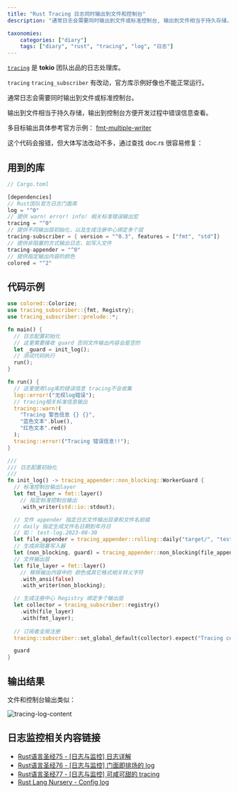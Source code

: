 ```yaml
---
title: "Rust Tracing 日志同时输出到文件和控制台"
description: "通常日志会需要同时输出到文件或标准控制台, 输出到文件相当于持久存储，输出到控制台方便开发过程中错误信息查看。官方库示例好像不能正常运行"

taxonomies:
    categories: ["diary"]
    tags: ["diary", "rust", "tracing", "log", "日志"]
---
```


[`tracing`](https://github.com/tokio-rs/tracing) 是 **tokio** 团队出品的日志处理库。

`tracing` `tracing_subscriber` 有改动，官方库示例好像也不能正常运行。

通常日志会需要同时输出到文件或标准控制台。

输出到文件相当于持久存储，输出到控制台方便开发过程中错误信息查看。

多目标输出具体参考官方示例： [fmt-multiple-writer](https://github.com/tokio-rs/tracing/blob/master/examples/examples/fmt-multiple-writers.rs)

这个代码会报错，但大体写法改动不多，通过查找 doc.rs 很容易修复：

## 用到的库

```rust
// Cargo.toml

[dependencies]
// Rust团队官方日志门面库
log = "^0"
// 提供 warn! error! info! 相关标准错误输出宏
tracing = "^0"
// 提供不同输出层初始化，以及生成注册中心绑定多个层
tracing-subscriber = { version = "^0.3", features = ["fmt", "std"]}
// 提供非阻塞的方式输出日志，如写入文件
tracing-appender = "^0"
// 提供指定输出内容的颜色
colored = "^2"
```

## 代码示例

```rust
use colored::Colorize;
use tracing_subscriber::{fmt, Registry};
use tracing_subscriber::prelude::*;

fn main() {
  // 日志配置初始化
  // 这里需要接收 guard 否则文件输出内容会是空的
  let _guard = init_log();
  // 测试代码执行
  run();
}

fn run() {
  // 这里使用log库的错误信息 tracing不会收集
  log::error!("无视log错误");
  // tracing相关标准信息输出
  tracing::warn!(
    "Tracing 警告信息 {} {}",
    "蓝色文本".blue(),
    "红色文本".red()
  );
  tracing::error!("Tracing 错误信息!!");
}

///
/// 日志配置初始化
///
fn init_log() -> tracing_appender::non_blocking::WorkerGuard {
  // 标准控制台输出layer
  let fmt_layer = fmt::layer()
    // 指定标准控制台输出
    .with_writer(std::io::stdout);

  // 文件 appender 指定日志文件输出目录和文件名前缀 
  // daily 指定生成文件名日期到年月日
  // 如： test-log.2023-08-30
  let file_appender = tracing_appender::rolling::daily("target/", "test-log"); 
  // 生成非阻塞写入器
  let (non_blocking, guard) = tracing_appender::non_blocking(file_appender);
  // 文件输出层
  let file_layer = fmt::layer()
    // 移除输出内容中的 颜色或其它格式相关转义字符
    .with_ansi(false)
    .with_writer(non_blocking);

  // 生成注册中心 Registry 绑定多个输出层
  let collector = tracing_subscriber::registry()
    .with(file_layer)
    .with(fmt_layer);
  
  // 订阅者全局注册
  tracing::subscriber::set_global_default(collector).expect("Tracing collect error");

  guard
}

```

## 输出结果

文件和控制台输出类似：

![tracing-log-content](https://oicnp.oss-cn-shanghai.aliyuncs.com/blog/2023/tracing-log.png)

## 日志监控相关内容链接

* [Rust语言圣经75 - [日志与监控] 日志详解](https://zhuanlan.zhihu.com/p/496025829)
* [Rust语言圣经76 - [日志与监控] 门面即排场的 log](https://zhuanlan.zhihu.com/p/496027284)
* [Rust语言圣经77 - [日志与监控] 可咸可甜的 tracing](https://zhuanlan.zhihu.com/p/496028010)
* [Rust Lang Nursery - Config log](https://rust-lang-nursery.github.io/rust-cookbook/development_tools/debugging/config_log.html)
